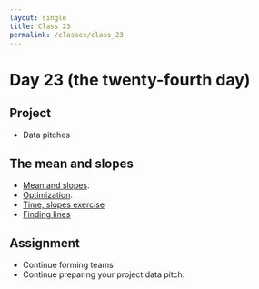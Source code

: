 ```yaml
---
layout: single
title: Class 23
permalink: /classes/class_23
---
```


# Day 23 (the twenty-fourth day)

## Project

* Data pitches

## The mean and slopes

* [Mean and slopes](../chapters/08/mean_and_slopes).
* [Optimization](../chapters/08/optimization).
* [Time, slopes exercise](../exercises/time_slopes.zip)
* [Finding lines](../chapters/08/finding_lines)

## Assignment

* Continue forming teams
* Continue preparing your project data pitch.
